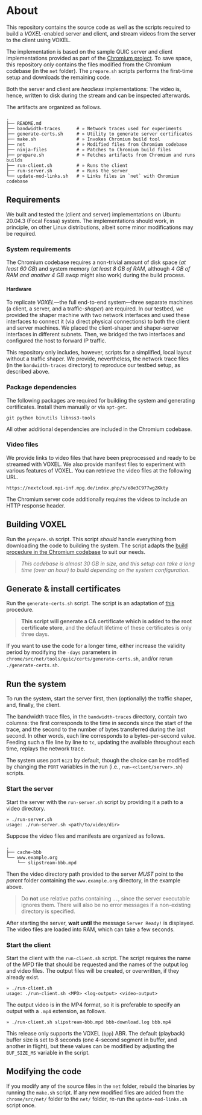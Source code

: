 # About

This repository contains the source code as well as the scripts required to build a *VOXEL*-enabled server and client, and stream videos from the server to the client using VOXEL.

The implementation is based on the sample QUIC server and client implementations provided as part of the [Chromium project](https://www.chromium.org/). To save space, this repository *only* contains the files modified from the Chromium codebase (in the `net` folder). The `prepare.sh` scripts performs the
first-time setup and downloads the remaining code.

Both the server and client are *headless* implementations: The video is, hence, written to disk during the stream and can be inspected afterwards.

The artifacts are organized as follows.

```
.
├── README.md
├── bandwidth-traces      # » Network traces used for experiments
├── generate-certs.sh     # » Utility to generate server certificates
├── make.sh               # » Invokes Chromium build tool
├── net                   # » Modified files from Chromium codebase
├── ninja-files           # » Patches to Chromium build files
├── prepare.sh            # » Fetches artifacts from Chromium and runs builds
├── run-client.sh         # » Runs the client
├── run-server.sh         # » Runs the server
└── update-mod-links.sh   # » Links files in `net` with Chromium codebase
```


## Requirements

We built and tested the (client and server) implementations on Ubuntu 20.04.3 (Focal Fossa) system. The implementations should work, in principle, on other Linux distributions, albeit some minor modifications may be required.

### System requirements

The Chromium codebase requires a non-trivial amount of disk space (*at least 60 GB*) and system memory (*at least 8 GB of RAM*, although *4 GB of RAM and another 4 GB swap* might also work) during the build process.

#### Hardware

To replicate *VOXEL*—the full end-to-end system—three separate machines (a client, a server, and a traffic-*shaper*) are required. In our testbed, we provided the shaper machine with two network interfaces and used these interfaces to connect it (via direct physical connections) to both the client and server machines. We placed the client-shaper and shaper-server interfaces in different subnets. Then, we bridged the two interfaces and configured the host to forward IP traffic.

This repository only includes, however, scripts for a simplified, local layout without a traffic shaper. We provide, nevertheless, the network trace files (in the `bandwidth-traces` directory) to reproduce our testbed setup, as described above.

### Package dependencies

The following packages are required for building the system and generating certificates. Install  them manually or via `apt-get`.

```
git python binutils libnss3-tools
```

All other additional dependencies are included in the Chromium codebase.

### Video files

We provide links to video files that have been preprocessed and ready to be streamed with VOXEL. We also provide manifest files to experiment with various features of VOXEL. You can retrieve the video files at the following URL.

    https://nextcloud.mpi-inf.mpg.de/index.php/s/e8e3C977wg2Kkty

The Chromium server code additionally requires the videos to include an HTTP response header.


## Building VOXEL

Run the `prepare.sh` script. This script *should* handle everything from downloading the code to building the system. The script adapts the [build procedure in the Chromium codebase](https://chromium.googlesource.com/chromium/src/+/refs/heads/main/docs/linux/build_instructions.md) to suit our needs.

> *This codebase is almost 30 GB in size, and this setup can take a long time (over an hour) to build depending on the system configuration.*


## Generate & install certificates

Run the `generate-certs.sh` script. The script is an adaptation of [this](https://chromium.googlesource.com/chromium/src/+/refs/heads/main/docs/linux/cert_management.md) procedure.

  > **This script will generate a CA certificate which is added to the root certificate store**, and the default lifetime of these certificates is only three days.
  
If you want to use the code for a longer time, either increase the validity period by modifying the `-days` parameters in `chrome/src/net/tools/quic/certs/generate-certs.sh`, and/or rerun `./generate-certs.sh`.

## Run the system

To run the system, start the server first, then (optionally) the traffic shaper, and, finally, the client.

The bandwidth trace files, in the `bandwidth-traces` directory, contain two columns: the first corresponds to the time in seconds since the start of the trace, and the second to the number of bytes transferred during the last second. In other words, each line corresponds to a bytes-per-second value. Feeding such a file line by line to `tc`, updating the available throughout each time, replays the network trace.

The system uses port `6121` by default, though the choice can be modified by changing the `PORT` variables in the run (i.e., `run-<client/server>.sh`) scripts.

### Start the server

Start the server with the `run-server.sh` script by providing it a path to a video directory.

```
» ./run-server.sh
usage: ./run-server.sh <path/to/video/dir>
```

Suppose the video files and manifests are organized as follows.

```
.
├── cache-bbb
└── www.example.org
    └── slipstream-bbb.mpd
```

Then the video directory path provided to the server *MUST* point to the *parent* folder containing the `www.example.org` directory, in the example above.

  > Do **not** use relative paths containing `..`, since the server executable ignores them. There will also be no error messages if a non-existing directory is specified.

After starting the server, **wait until** the message `Server Ready!` is displayed. The video files are loaded into RAM, which can take a few seconds.

### Start the client

Start the client with the `run-client.sh` script. The script requires the name of the MPD file that should be requested and the names of the output log and video files. The output files will be created, or overwritten, if they already exist.
```
» ./run-client.sh
usage: ./run-client.sh <MPD> <log-output> <video-output>
```


The output video is in the MP4 format, so it is preferable to specify an output with a `.mp4` extension, as follows.

```
» ./run-client.sh slipstream-bbb.mpd bbb-download.log bbb.mp4
```

This release only supports the VOXEL (`bpp`) ABR. The default (playback) buffer size is set to 8 seconds (one 4-second segment in buffer, and another in flight), but these values can be modified by adjusting the `BUF_SIZE_MS` variable in the script.

## Modifying the code

If you modify any of the source files in the `net` folder, rebuild the binaries by running the `make.sh` script. If any new modified files are added from the `chrome/src/net/` folder to the `net/` folder, re-run the `update-mod-links.sh` script once.
